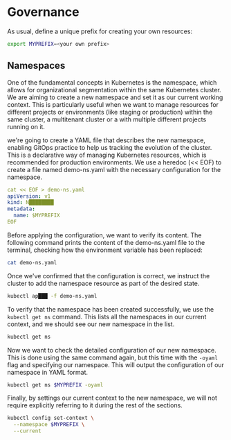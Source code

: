 # Governance

As usual, define a unique prefix for creating your own resources:

```bash
export MYPREFIX=<your own prefix>
```

## Namespaces

One of the fundamental concepts in Kubernetes is the namespace, which allows for organizational segmentation within the same Kubernetes cluster. We are aiming to create a new namespace and set it as our current working context. This is particularly useful when we want to manage resources for different projects or environments (like staging or production) within the same cluster, a multitenant cluster or a with multiple different projects running on it.

we're going to create a YAML file that describes the new namespace, enabling GitOps practice to help us tracking the evolution of the cluster. This is a declarative way of managing Kubernetes resources, which is recommended for production environments. We use a heredoc (<< EOF) to create a file named demo-ns.yaml with the necessary configuration for the namespace.

```yaml
cat << EOF > demo-ns.yaml
apiVersion: v1
kind: N████████
metadata:
  name: $MYPREFIX
EOF
```

Before applying the configuration, we want to verify its content. The following command prints the content of the demo-ns.yaml file to the terminal, checking how the environment variable has been replaced:

```bash
cat demo-ns.yaml
```

Once we've confirmed that the configuration is correct, we instruct the cluster to add the namespace resource as part of the desired state.

```bash
kubectl ap███ -f demo-ns.yaml
```

To verify that the namespace has been created successfully, we use the `kubectl get ns` command. This lists all the namespaces in our current context, and we should see our new namespace in the list.

```bash
kubectl get ns
```

Now we want to check the detailed configuration of our new namespace. This is done using the same command again, but this time with the `-oyaml` flag and specifying our namespace. This will output the configuration of our namespace in YAML format.

```bash
kubectl get ns $MYPREFIX -oyaml
```

Finally, by settings our current context to the new namespace, we will not require explicitly referring to it during the rest of the sections.

```bash
kubectl config set-context \
  --namespace $MYPREFIX \
  --current
```
